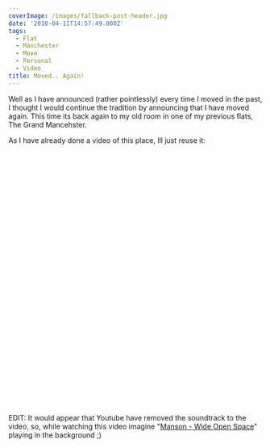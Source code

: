 ```yaml
---
coverImage: /images/fallback-post-header.jpg
date: '2010-04-11T14:57:49.000Z'
tags:
  - Flat
  - Manchester
  - Move
  - Personal
  - Video
title: Moved.. Again!
---
```


Well as I have announced (rather pointlessly) every time I moved in the past, I thought I would continue the tradition by announcing that I have moved again. This time its back again to my old room in one of my previous flats, The Grand Mancehster.

<!-- more -->

As I have already done a video of this place, Ill just reuse it:

<object classid="clsid:d27cdb6e-ae6d-11cf-96b8-444553540000" width="640" height="505" codebase="https://download.macromedia.com/pub/shockwave/cabs/flash/swflash.cab#version=6,0,40,0"><param name="allowFullScreen" value="true" /><param name="allowscriptaccess" value="always" /><param name="src" value="https://www.youtube.com/v/3FRstdlJpHE&amp;hl=en_GB&amp;fs=1&amp;" /><param name="allowfullscreen" value="true" /><embed type="application/x-shockwave-flash" width="640" height="505" src="https://www.youtube.com/v/3FRstdlJpHE&amp;hl=en_GB&amp;fs=1&amp;" allowscriptaccess="always" allowfullscreen="true"></embed></object>

EDIT: It would appear that Youtube have removed the soundtrack to the video, so, while watching this video imagine "[Manson - Wide Open Space](https://www.youtube.com/watch?v=7NgLV056kB0)" playing in the background ;)
